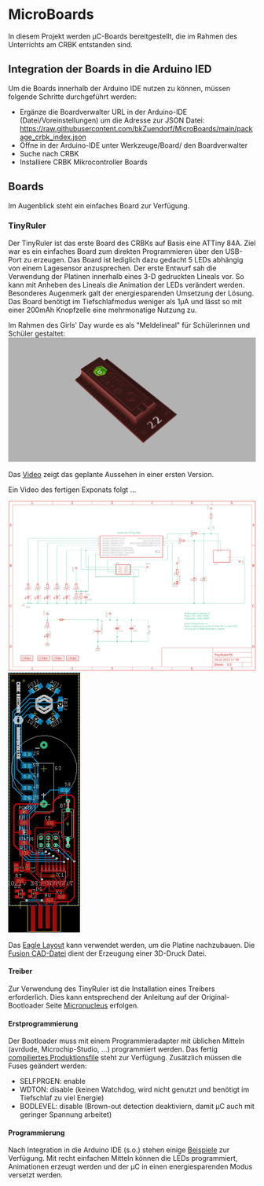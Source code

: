 # MicroBoards

In diesem Projekt werden µC-Boards bereitgestellt, die im Rahmen des Unterrichts am CRBK entstanden sind.

## Integration der Boards in die Arduino IED
Um die Boards innerhalb der Arduino IDE nutzen zu können, müssen folgende Schritte durchgeführt werden:
- Ergänze die Boardverwalter URL in der Arduino-IDE (Datei/Voreinstellungen) um die Adresse zur JSON Datei: https://raw.githubusercontent.com/bkZuendorf/MicroBoards/main/package_crbk_index.json
- Öffne in der Arduino-IDE unter Werkzeuge/Board/ den Boardverwalter
- Suche nach CRBK
- Installiere CRBK Mikrocontroller Boards

## Boards
Im Augenblick steht ein einfaches Board zur Verfügung.

### TinyRuler
Der TinyRuler ist das erste Board des CRBKs auf Basis eine ATTiny 84A. Ziel war es ein einfaches Board zum direkten Programmieren über den USB-Port zu erzeugen. Das Board ist lediglich dazu gedacht 5 LEDs abhängig von einem Lagesensor anzusprechen. Der erste Entwurf sah die Verwendung der Platinen innerhalb eines 3-D gedruckten Lineals vor. So kann mit Anheben des Lineals die Animation der LEDs verändert werden. Besonderes Augenmerk galt der energiesparenden Umsetzung der Lösung.
Das Board benötigt im Tiefschlafmodus weniger als 1µA und lässt so mit einer 200mAh Knopfzelle eine mehrmonatige Nutzung zu. 

Im Rahmen des Girls' Day wurde es als "Meldelineal" für Schülerinnen und Schüler gestaltet:
![Design für den Girls' Day](https://github.com/bkZuendorf/MicroBoards/blob/main/documentation/TinyRuler/TinyRuler.png)

Das [Video](https://www.abitur-am-berufskolleg.info/wp-content/uploads/2021/11/TinyRuler.mp4) zeigt das geplante Aussehen in einer ersten Version.

Ein Video des fertigen Exponats folgt ...

![Schematic](https://github.com/bkZuendorf/MicroBoards/blob/main/documentation/TinyRuler/PCB-Layout/TinyRuler_schematic.png)
![Board](https://github.com/bkZuendorf/MicroBoards/blob/main/documentation/TinyRuler/PCB-Layout/TinyRuler_board.png)

Das [Eagle Layout](https://github.com/bkZuendorf/MicroBoards/tree/main/documentation/TinyRuler/PCB-Layout) kann verwendet werden, um die Platine nachzubauen.
Die [Fusion CAD-Datei](https://github.com/bkZuendorf/MicroBoards/tree/main/documentation/TinyRuler/Fusion-Design) dient der Erzeugung einer 3D-Druck Datei.

#### Treiber
Zur Verwendung des TinyRuler ist die Installation eines Treibers erforderlich. Dies kann entsprechend der Anleitung auf der Original-Bootloader Seite [Micronucleus](https://github.com/micronucleus/micronucleus/tree/master/windows_driver_installer) erfolgen.

#### Erstprogrammierung
Der Bootloader muss mit einem Programmieradapter mit üblichen Mitteln (avrdude, Microchip-Studio, ...) programmiert werden. Das fertig [compiliertes Produktionsfile](https://github.com/bkZuendorf/MicroBoards/blob/main/ATTiny84_productionfile.elf) steht zur Verfügung.
Zusätzlich müssen die Fuses geändert werden:
- SELFPRGEN: enable 
- WDTON: disable (keinen Watchdog, wird nicht genutzt und benötigt im Tiefschlaf zu viel Energie)
- BODLEVEL: disable (Brown-out detection deaktiviern, damit µC auch mit geringer Spannung arbeitet)

#### Programmierung
Nach Integration in die Arduino IDE (s.o.) stehen einige [Beispiele](https://github.com/bkZuendorf/MicroBoards/tree/main/CRBK-MicroBoards/libraries/TinyRuler/examples) zur Verfügung. Mit recht einfachen Mitteln können die LEDs programmiert, Animationen erzeugt werden und der µC in einen energiesparenden Modus versetzt werden.
